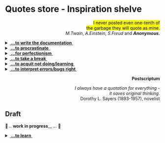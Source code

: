 # Quotes store - Inspiration shelve

<p dir="rtl"><mark>I never posted even one-tenth of<br/>
.the garbage they will quote as mine</mark><br/>
.<i>M.Twain</i>, <i>A.Einstein</i>, <i>S.Freud</i> and <i><b>Anonymous</b></i></p>

<details>
<summary><ins>&nbsp;<b>...to write the documentation</b>&nbsp;</ins></summary>
&nbsp;

> **Epistula non erubescit**\
― _Marcus Tullius Cicero (106-43 BC)_\
<sub>[Compiler too]</sub>

> **There's no such freak who wouldn't find a mate and there's**\
**no such nonsense that won't find a proper reader.**\
― _Anton Chekhov (1860-1904)_, "Rules for novice writers"

> **Write what you know.**\
― _Mark Twain (1835-1910)_

> **_If you could know in what a dirty drain_**\
> **_The verse does grow without having shame,_** ...\
― _Anna Akhmatova (1889-1866)_, 1964 Nobel Prize in Literature nominee\
"I have no use for odes in battles...", 1964

> **If they give you lined paper, write the other way.**\
― _Juan Ramón Jiménez (1881-1958)_, 1956 Nobel Prize in Literature awardee\
**And so I invented the Monospace.**\
― _George Williams_ (*assumed)

> **Gimme that torch, now!**\
― _Ray Bradbury (1920-2012)_\
after reading the _Twilight_ novel series (*assumed)

---

</details>

<details>
<summary><ins>&nbsp;<b>...to procrastinate</b>&nbsp;</ins></summary>
&nbsp;
 
<mark><b>&nbsp;Presented to you by ...</b></mark>
<br /><picture><img alt="Leonardo da Vinci (1452-1519)" src="../../../../_rsc/_img/art/OldMasters/Leo(1452-1519)-portrait-found_2008_nearNaples.jpg" /></picture><br />
<mark><b>...Leonardo the Great Procrastinator</b></mark> ([widely known](https://interactions.acm.org/blog/view/leonardo-da-vinci-the-great-procrastinator) and "certified" by court)

#### Idioms and proverbs

> **Nice guys finish last**.\
From the baseball world of the late 1940s - [learn more](https://crossidiomas.com/nice-guys-finish-last/)

> **The bird catches the early worm.**\
(The late cat catches the dozy bird.)

#### Scientifically proven

> **One never notices what has been done; one can only see what remains to be done.**\
_― Maria Skłodowska-Curie (1867-1934)_, Nobel prize awardee\
Letter to her brother (1894)

<sup>PL</sup> <sub>Original: "Człowiek nigdy nie ogląda się na to, co zrobione, ale na to patrzy, co ma przed sobą do zrobienia."</sub>

---

</details>

<details>
<summary><ins>&nbsp;<b>...for perfectionism</b>&nbsp;</ins></summary>
&nbsp;
 
<mark><b>&nbsp;Presented to you by ...</b></mark>
<br /><picture><img alt="Collage: best works of modern perfectionism" src="../../../../_rsc/_img/memes/collage-modern_perfectionism.jpg" /></picture><br />

#### Classics

> **Trifles make perfection, and perfection is no trifle.**\
attributed to _Michelangelo_ (1475-1564) about his David statue\
(for which allegedly the Master surveyed the marble piece for two years)

 #### Naturalism 
 
> The role of the infinitely small in nature is infinitely great.\
― _Louis Pasteur (1822-1895)_\
<sup>🇫🇷</sup> <sub>Original: “Le rôle de l’infiniment petit dans la nature est infiniment grand.”</sub>

#### Think like a grandmaster

> **... bear in mind these prudential rules, _viz._:\
having a good move, to seek for a better.**\
― _Domenico Lorenzo Ponziani (1719-1796)_, best known for chess writing\
<sub>Misattributed to _Emanuel Lasker_</sub>

#### East meets West

![Brevity - sibling of talent](https://img.shields.io/badge/Brevity-Sister_of_Talent-yellow)

> **Do only what only you can do.**\
― _Edsger W. Dijkstra (1930-2002),_\
_computer scientist, known i.a. for Dijkstra's algorithm._

Not only the East grant us profound and eloquent teaching! Whatever Mr. Kipling* did say.<sup>©️</sup>

&nbsp;&nbsp;&nbsp;&nbsp;<sup>©️</sup> <sub>"East is East, and West is West, and never the twain shall meet..."</sub>

---
</details>

<details>
<summary><ins>&nbsp;<b>...to take a break</b>&nbsp;</ins></summary>
&nbsp;
 
<mark><b>&nbsp;Presented to you by ...</b></mark>
<br /><picture><img src="../../../../_rsc/_img/photo/misc/Twitter-FTX_SamFried.jpg" alt="nap in FTX office" /></picture><br />
<mark><b>... Sam&nbsp;</b></mark> who [Fried Bankm**e**n](https://www.techtarget.com/whatis/feature/FTX-scam-explained-Everything-you-need-to-know) and not only.
 
#### German philosophy always rules

> **Don't believe any thought that wasn't born in the open air and with free movement.**<sup>🚶</sup>\
― _Friedrich Wilhelm Nietzsche_ (1844-1900)\
> &nbsp;\
> **We should consider every day lost on which we have not danced at least once**.<sup>👯</sup>\
> _\*idem*_

&nbsp;&nbsp;&nbsp;&nbsp;&nbsp;&nbsp;&nbsp;<sup>🚶</sup> <sub>Full original: „So wenig als möglich sitzen; keinem Gedanken Glauben schenken, der nicht im Freien geboren ist und bei freier Bewegung – in dem nicht auch die Muskeln ein Fest feiern. Alle Vorteile kommen aus den Eingeweiden. – Das Sitzfleisch – ich sagte es schon einmal – die eigentliche Sünde wider den heiligen Geist.“\
 Ecce Homo. Wie man wird, was man ist (1889),</sub>\
&nbsp;&nbsp;&nbsp;&nbsp;&nbsp;&nbsp;&nbsp;<sup>👯</sup> <sub>Original: „Wir sollten jeden Tag als verloren betrachten, an dem wir nicht mindestens einmal getanzt haben.“</sub>


#### Great ideas that came in the sleep

To name a few of the officially recognized:

+ _The principles of analytical geometry_, René Descartes (1596-1650)
+ _The periodic table of chemical elements_, Dmitri Mendeleev (1834-1907)
+ _Special relativity theory_, Albert Einstein (1879-1955)
+ _The model of the atom_, Neils Bohr (1885-1962)
+ _Structure of the benzene molecule_, August Kekulé (1829-1896)
+ _Sewing machine_, Elias Howe (1819-1867)

---

</details>

<details>
<summary><ins>&nbsp;<b>...to acquit not doing/learning</b>&nbsp;</ins></summary>
&nbsp;
 
<mark><b>&nbsp;Presented to you by ...</b></mark>
<br /><picture><img alt="Luca Giordano: The dream of Solomon" src="../../../../_rsc/_img/art/OldMasters/LucaGiordano-TheDreamOfSolomon-w555px.jpg" /></picture><br />
<mark><b>...King Solomon</b></mark>, who said:

> **For in much wisdom is much grief: and he that increaseth knowledge increaseth sorrow.**\
Ecclesiastes 1:18, Webster's Bible Translation.

#### F.A.Q.

> **That question is too good to spoil with an answer.**\
― _Harry Mulisch (1927-2010)_, The Discovery of Heaven\
<sub>This quote is also known from earlier authors.</sub>

#### Forbes talent selection

![Ignoramus et ignorabimus](https://img.shields.io/badge/Ignoramus-Ignorabimus-yellow)

> **Every time you create something new, there should be questions**...\
― _Elizabeth Holmes_, one of the 100 most influential people by Time magazine in 2015\
(April 2015 interview with CBS News)

> **I was a really negligent student.**\
_Sam Bankman-Fried_, FTX cofounder, [only Zuck has been this rich young](https://www.forbes.com/sites/stevenehrlich/2021/10/06/the-richest-under-30-in-the-world-all-thanks-to-crypto/)

#### Amulets against refactoring

> Somewhere it's better to curse in the darkness than to light a single candle.\
(Attributed to _Ferdinand von Zepellin_ or _von Hindenburg_)

#### Hammer❗

> If you wish to be a success in the world, promise everything, deliver nothing.\
― _Napoleon Bonaparte (1769-1821)_\
<sub>He failed as a result of being inconsistent with his own saying.</sub>

<sup>🇫🇷</sup> <sub>Original: "Si vous escomptez avoir du succès dans le monde, promettez tout, ne donnez rien."</sub>

#### Handshake thru generations

> **There are four things to watch forever:\
falling water, burning fire, starry sky,** and **tasks, you define and others commit**.\
_Earliest humans_ (ca. 300`000 ago)

---

</details>

<details>
<summary><ins>&nbsp;<b>...to interpret errors/bugs right</b>&nbsp;</ins></summary>
&nbsp;
 
<mark><b>&nbsp;Presented to you by ...</b></mark>
<br /><picture><img alt="BSoD on Win98 presentation" src="../../../../_rsc/_img/photo/misc/1998.Win98-BSoD_w_BGates.jpg" /></picture><br />
(This **BSoD** must be an XX-century [history](https://en.wikipedia.org/wiki/Blue_screen_of_death) but it [stiked](https://www.msn.com/en-us/news/technology/a-blue-screen-of-death-loop-how-a-crowdstrike-update-crashed-microsoft-systems-around-the-world/ar-BB1qgFNC) again in 2024.)

#### Customer gets the King

> _après nous le déluge_\
(fr: "After us the deluge may come for aught we care")\
attributed to Louis XV (1710-1774)

The motto under which some (rare) fix-budget outsourced projects are delivered.

#### Moralité 

"Errare humanum est, perseverare autem diabolicum." 

"To err is human, to forgive divine"\
Alexander Pope, poet (1688-1744)

---
</details>

<p dir="rtl"><b>Postscriptum</b><br/></p>
<p dir="rtl"><i>- I always have a quotation for everything<br/>
.it saves original thinking</i><br/>
Dorothy L. Sayers (1893-1957), novelist</p>

## Draft

🚧 .. **work in progress**__ ... 🚧

<details>
<summary><ins>&nbsp;<b>...to learn</b>&nbsp;</ins></summary>
&nbsp;

> I'm very skeptical of books.\
_Sam Bankman-Fried_, FTX cofounder


</details>

